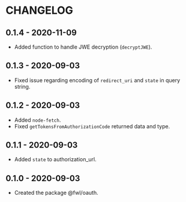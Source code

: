 # CHANGELOG

## 0.1.4 - 2020-11-09

- Added function to handle JWE decryption (`decryptJWE`).

## 0.1.3 - 2020-09-03

- Fixed issue regarding encoding of `redirect_uri` and `state` in query string.

## 0.1.2 - 2020-09-03

- Added `node-fetch`.
- Fixed `getTokensFromAuthorizationCode` returned data and type.

## 0.1.1 - 2020-09-03

- Added `state` to authorization_url.

## 0.1.0 - 2020-09-03

- Created the package @fwl/oauth.
